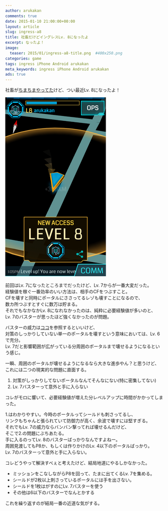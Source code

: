 ```yaml
---
author: arukakan
comments: true
date: 2015-01-10 21:00:00+00:00
layout: article
slug: ingress-a8
title: 社畜だけどイングレスLv. 8になったよ
excerpt: なったよ！
image:
  teaser: 2015/01/ingress-a8-title.png  #400x250.png
categories: game
tags: ingress iPhone Android arukakan
meta_keywords: ingress iPhone Android arukakan
ads: true
---
```


<!--more-->

社畜が[ちまちまやってた](/2014/12/13/shachiku-ingress-01/)けど、つい最近Lv. 8になったよ！

[![Ingress A8](/images/2015/01/ingress-a8-thumb.png)](/images/2015/01/ingress-a8.png)

前回はLv. 7になったところまでだったけど、Lv. 7からが一番大変だった。  
経験値を稼ぐ一番効率のいい方法は、相手のCFをつぶすこと。  
CFを壊すと同時にポータルにささってるレゾも壊すことになるので、  
数カ所つぶすとすぐに数万は貯まる。  
それでもなかなかLv. 8になれなかったのは、純粋に必要経験値が多いのと、  
Lv. 7のバスターが思ったほど強くなかったのが問題。  

バスターの威力は[ココ](http://ingressjp.blogspot.jp/p/xmp-burster.html)を参照するといいけど、  
対策のしっかりしていない単一のポータルを壊すという意味においては、Lv. 6で充分。  
Lv. 7だと影響範囲が広がっている分周囲のポータルまで壊せるようになるという感じ。

一瞬、周囲のポータルが壊せるようになるなら大きな進歩やん？と思うけど、  
これには二つの現実的な問題に直面する。

1. 対策がしっかりしてないポータルなんてそんなにない(特に密集してない)
2. Lv. 7バスターって意外と手に入らない

コレがモロに響いて、必要経験値が増えた分レベルアップに時間がかかってしまった。

1.はわかりやすい。今時のポータルってシールドも刺さってるし、  
リンクもちゃんと張られていて防御力が高く、余波で壊すには堅すぎる。  
それでもLv. 7の威力ならバンバン撃ってれば壊せるんだけど、  
そこで2.の問題にぶちあたる。  
手に入るのってLv. 8のバスターばっかりなんですよねー。  
周囲見渡してもP8か、もしくは作りかけのLv. 4以下のポータルばっかり。  
Lv. 7のバスターって意外と手に入らない。

コレどうやって解決すべぇと考えたけど、結局地道にやるしかなかった。  

* ミッションをこなしながらP8を回って、たまに出てくるLv. 7を集める。  
* シールドが2枚以上刺さっているポータルには手を出さない。
* シールドを1枚はがすのにLv. 7バスターを使う
* その他は6以下のバスターでなんとかする

これを繰り返すのが結局一番の近道な気がする。








